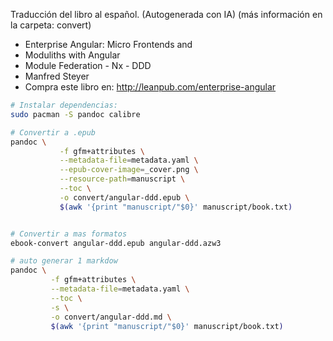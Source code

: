 Traducción del libro al español. (Autogenerada con IA)
(más información en la carpeta: convert)

- Enterprise Angular: Micro Frontends and
- Moduliths with Angular
- Module Federation - Nx - DDD
- Manfred Steyer
- Compra este libro en: http://leanpub.com/enterprise-angular

```sh
# Instalar dependencias:
sudo pacman -S pandoc calibre

# Convertir a .epub
pandoc \
           -f gfm+attributes \
           --metadata-file=metadata.yaml \
           --epub-cover-image=_cover.png \
           --resource-path=manuscript \
           --toc \
           -o convert/angular-ddd.epub \
           $(awk '{print "manuscript/"$0}' manuscript/book.txt)


# Convertir a mas formatos
ebook-convert angular-ddd.epub angular-ddd.azw3

# auto generar 1 markdow
pandoc \
         -f gfm+attributes \
         --metadata-file=metadata.yaml \
         --toc \
         -s \
         -o convert/angular-ddd.md \
         $(awk '{print "manuscript/"$0}' manuscript/book.txt)
```
